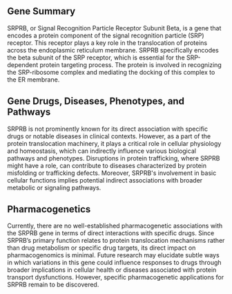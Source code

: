 ## Gene Summary
SRPRB, or Signal Recognition Particle Receptor Subunit Beta, is a gene that encodes a protein component of the signal recognition particle (SRP) receptor. This receptor plays a key role in the translocation of proteins across the endoplasmic reticulum membrane. SRPRB specifically encodes the beta subunit of the SRP receptor, which is essential for the SRP-dependent protein targeting process. The protein is involved in recognizing the SRP-ribosome complex and mediating the docking of this complex to the ER membrane.

## Gene Drugs, Diseases, Phenotypes, and Pathways
SRPRB is not prominently known for its direct association with specific drugs or notable diseases in clinical contexts. However, as a part of the protein translocation machinery, it plays a critical role in cellular physiology and homeostasis, which can indirectly influence various biological pathways and phenotypes. Disruptions in protein trafficking, where SRPRB might have a role, can contribute to diseases characterized by protein misfolding or trafficking defects. Moreover, SRPRB's involvement in basic cellular functions implies potential indirect associations with broader metabolic or signaling pathways.

## Pharmacogenetics
Currently, there are no well-established pharmacogenetic associations with the SRPRB gene in terms of direct interactions with specific drugs. Since SRPRB’s primary function relates to protein translocation mechanisms rather than drug metabolism or specific drug targets, its direct impact on pharmacogenomics is minimal. Future research may elucidate subtle ways in which variations in this gene could influence responses to drugs through broader implications in cellular health or diseases associated with protein transport dysfunctions. However, specific pharmacogenetic applications for SRPRB remain to be discovered.